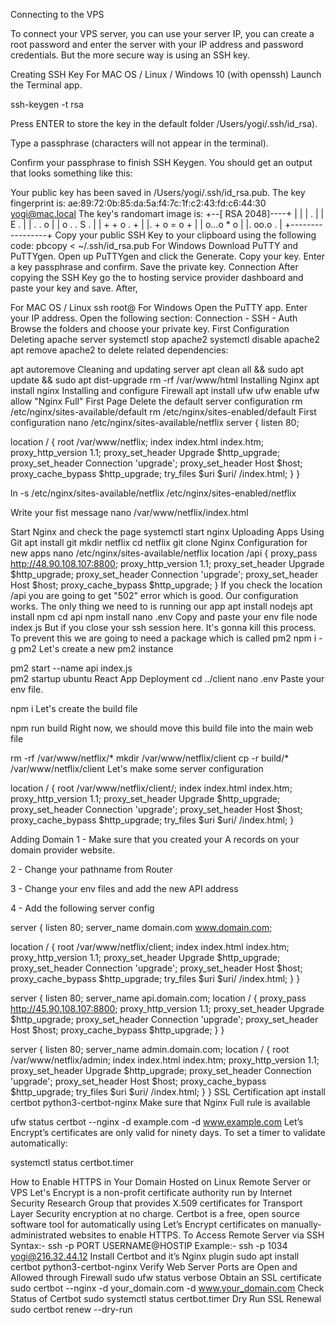 Connecting to the VPS


To connect your VPS server, you can use your server IP, you can create a root password and enter the server with your IP address and password credentials. But the more secure way is using an SSH key.

Creating SSH Key
For MAC OS / Linux / Windows 10 (with openssh)
Launch the Terminal app.

ssh-keygen -t rsa

Press ENTER to store the key in the default folder /Users/yogi/.ssh/id_rsa).

Type a passphrase (characters will not appear in the terminal).

Confirm your passphrase to finish SSH Keygen. You should get an output that looks something like this:

Your public key has been saved in /Users/yogi/.ssh/id_rsa.pub.
The key fingerprint is:
ae:89:72:0b:85:da:5a:f4:7c:1f:c2:43:fd:c6:44:30 yogi@mac.local
The key's randomart image is:
+--[ RSA 2048]----+
|                 |
|         .       |
|        E .      |
|   .   . o       |
|  o . . S .      |
| + + o . +       |
|. + o = o +      |
| o...o * o       |
|.  oo.o .        |
+-----------------+ 
Copy your public SSH Key to your clipboard using the following code: pbcopy < ~/.ssh/id_rsa.pub
For Windows
Download PuTTY and PuTTYgen.
Open up PuTTYgen and click the Generate.
Copy your key.
Enter a key passphrase and confirm.
Save the private key.
Connection
After copying the SSH Key go the to hosting service provider dashboard and paste your key and save. After,

For MAC OS / Linux
ssh root@<server ip addresss> 
For Windows
Open the PuTTY app.
Enter your IP address.
Open the following section: Connection - SSH - Auth
Browse the folders and choose your private key.
First Configuration
Deleting apache server
systemctl stop apache2
systemctl disable apache2
apt remove apache2
to delete related dependencies:

apt autoremove
Cleaning and updating server
apt clean all && sudo apt update && sudo apt dist-upgrade
rm -rf /var/www/html
Installing Nginx
apt install nginx
Installing and configure Firewall
apt install ufw
ufw enable
ufw allow "Nginx Full"
First Page
Delete the default server configuration
 rm /etc/nginx/sites-available/default
 rm /etc/nginx/sites-enabled/default
First configuration
 nano /etc/nginx/sites-available/netflix
server {
  listen 80;

  location / {
        root /var/www/netflix;
        index  index.html index.htm;
        proxy_http_version 1.1;
        proxy_set_header Upgrade $http_upgrade;
        proxy_set_header Connection 'upgrade';
        proxy_set_header Host $host;
        proxy_cache_bypass $http_upgrade;
        try_files $uri $uri/ /index.html;
  }
}

ln -s /etc/nginx/sites-available/netflix /etc/nginx/sites-enabled/netflix

Write your fist message
nano /var/www/netflix/index.html

Start Nginx and check the page
systemctl start nginx
Uploading Apps Using Git
apt install git
mkdir netflix
cd netflix
git clone <your repo > 
Nginx Configuration for new apps
nano /etc/nginx/sites-available/netflix
location /api {
        proxy_pass http://48.90.108.107:8800;
        proxy_http_version 1.1;
        proxy_set_header Upgrade $http_upgrade;
        proxy_set_header Connection 'upgrade';
        proxy_set_header Host $host;
        proxy_cache_bypass $http_upgrade;
  }
If you check the location /api you are going to get "502" error which is good. Our configuration works. The only thing we need to is running our app
apt install nodejs
apt install npm
cd api
npm install
nano .env
Copy and paste your env file
node index.js
But if you close your ssh session here. It's gonna kill this process. To prevent this we are going to need a package which is called pm2
npm i -g pm2
Let's create a new pm2 instance

pm2 start --name api index.js   
pm2 startup ubuntu 
React App Deployment
cd ../client
nano .env
Paste your env file.

npm i
Let's create the build file

npm run build
Right now, we should move this build file into the main web file

rm -rf /var/www/netflix/*
mkdir /var/www/netflix/client
cp -r build/* /var/www/netflix/client
Let's make some server configuration

 location / {
        root /var/www/netflix/client/;
        index  index.html index.htm;
        proxy_http_version 1.1;
        proxy_set_header Upgrade $http_upgrade;
        proxy_set_header Connection 'upgrade';
        proxy_set_header Host $host;
        proxy_cache_bypass $http_upgrade;
        try_files $uri $uri/ /index.html;
  }

Adding Domain
1 - Make sure that you created your A records on your domain provider website.

2 - Change your pathname from Router

3 - Change your env files and add the new API address

4 - Add the following server config

server {
 listen 80;
 server_name domain.com www.domain.com;

location / {
 root /var/www/netflix/client;
 index  index.html index.htm;
 proxy_http_version 1.1;
 proxy_set_header Upgrade $http_upgrade;
 proxy_set_header Connection 'upgrade';
 proxy_set_header Host $host;
 proxy_cache_bypass $http_upgrade;
 try_files $uri $uri/ /index.html;
}
}

server {
  listen 80;
  server_name api.domain.com;
  location / {
    proxy_pass http://45.90.108.107:8800;
    proxy_http_version 1.1;
    proxy_set_header Upgrade $http_upgrade;
    proxy_set_header Connection 'upgrade';
    proxy_set_header Host $host;
    proxy_cache_bypass $http_upgrade;
    }
}

server {
  listen 80;
  server_name admin.domain.com;
  location / {
    root /var/www/netflix/admin;
    index  index.html index.htm;
    proxy_http_version 1.1;
    proxy_set_header Upgrade $http_upgrade;
    proxy_set_header Connection 'upgrade';
    proxy_set_header Host $host;
    proxy_cache_bypass $http_upgrade;
    try_files $uri $uri/ /index.html;
  }
}
SSL Certification
apt install certbot python3-certbot-nginx
Make sure that Nginx Full rule is available

ufw status
certbot --nginx -d example.com -d www.example.com
Let’s Encrypt’s certificates are only valid for ninety days. To set a timer to validate automatically:

systemctl status certbot.timer




How to Enable HTTPS in Your Domain Hosted on Linux Remote Server or VPS
Let's Encrypt is a non-profit certificate authority run by Internet Security Research Group that provides X.509 certificates for Transport Layer Security encryption at no charge.
Certbot is a free, open source software tool for automatically using Let’s Encrypt certificates on manually-administrated websites to enable HTTPS.
To Access Remote Server via SSH
Syntax:- ssh -p PORT USERNAME@HOSTIP
Example:- ssh -p 1034 yogi@216.32.44.12
Install Certbot and it’s Nginx plugin
sudo apt install certbot python3-certbot-nginx
Verify Web Server Ports are Open and Allowed through Firewall
sudo ufw status verbose
Obtain an SSL certificate
sudo certbot --nginx -d your_domain.com -d www.your_domain.com
Check Status of Certbot
sudo systemctl status certbot.timer
Dry Run SSL Renewal
sudo certbot renew --dry-run
